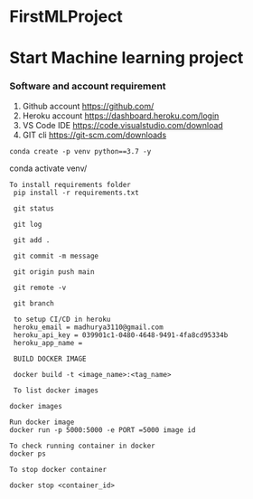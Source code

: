 # FirstMLProject

# Start Machine learning project

### Software and account requirement

1. Github account  https://github.com/
2. Heroku account  https://dashboard.heroku.com/login
3. VS Code IDE     https://code.visualstudio.com/download
4. GIT cli         https://git-scm.com/downloads


```
conda create -p venv python==3.7 -y

```
conda activate venv/

```
To install requirements folder
 pip install -r requirements.txt

 git status

 git log

 git add .

 git commit -m message

 git origin push main 

 git remote -v

 git branch

 to setup CI/CD in heroku
 heroku_email = madhurya3110@gmail.com
 heroku_api_key = 039901c1-0480-4648-9491-4fa8cd95334b
 heroku_app_name = 

 BUILD DOCKER IMAGE

 docker build -t <image_name>:<tag_name>

 To list docker images

docker images

Run docker image
docker run -p 5000:5000 -e PORT =5000 image id

To check running container in docker
docker ps

To stop docker container

docker stop <container_id>